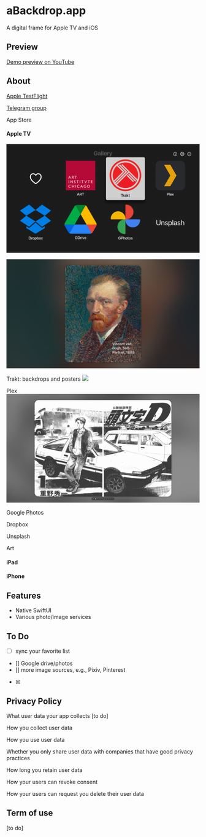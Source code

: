 # aBackdrop.app
A digital frame for Apple TV and iOS

## Preview
[Demo preview on YouTube](https://youtu.be/eZVHZJKGWbs)

<!-- <iframe width="560" height="315" src="https://www.youtube.com/embed/eZVHZJKGWbs" title="YouTube video player" frameborder="0" allow="accelerometer; autoplay; clipboard-write; encrypted-media; gyroscope; picture-in-picture" allowfullscreen></iframe> -->

## About

[Apple TestFlight]( https://testflight.apple.com/join/IuCS9G8K)

[Telegram group](https://t.me/+vtlADdgU3kcyZTNl)

App Store

#### Apple TV
![home screen](./Screenshots/home.png)

![painting](./Screenshots/painting.png)

Trakt: backdrops and posters
![](./Screenshots/trakt.jpeg)

Plex
![comic](./Screenshots/comic.png)


Google Photos

Dropbox

Unsplash

Art


#### iPad

#### iPhone

<!-- ### YouTube video -->

## Features
- Native SwiftUI
- Various photo/image services

## To Do
- [ ] sync your favorite list
- [] Google drive/photos
- [] more image sources, e.g., Pixiv, Pinterest
- [x]

## Privacy Policy 
What user data your app collects
[to do]

How you collect user data

How you use user data

Whether you only share user data with companies that have good privacy practices

How long you retain user data

How your users can revoke consent

How your users can request you delete their user data

## Term of use

[to do]